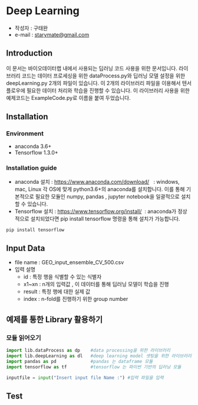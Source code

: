 # Deep Learning 
- 작성자 : 구태완
- e-mail : starymate@gmail.com

## Introduction
  이 문서는 바이오데이터랩 내에서 사용되는 딥러닝 코드 사용을 위한 문서입니다. 라이브러리 코드는 데이터 프로세싱을 위한 dataProcess.py와 딥러닝 모델 설정을 위한 deepLearning.py 2개의 파일이 있습니다. 이 2개의 라이브러리 파일을 이용해서 텐서플로우에 필요한 데이터 처리와 학습을 진행할 수 있습니다. 이 라이브러리 사용을 위한 예제코드는 ExampleCode.py로 이름을 붙여 두었습니다. 

## Installation
### Environment
- anaconda 3.6+ 
- Tensorflow 1.3.0+

### Installation guide
- anaconda 설치 : https://www.anaconda.com/download/   : windows, mac, Linux 각 OS에 맞게 python3.6+의 anaconda를 설치합니다. 이를 통해 기본적으로 필요한 모듈인 numpy, pandas , jupyter notebook을 일괄적으로 설치할 수 있습니다. 
- Tensorflow 설치 : https://www.tensorflow.org/install/  : anaconda가 정상적으로 설치되었다면 pip install tensorflow 명령을 통해 설치가 가능합니다. 
```sh
pip install tensorflow
```

## Input Data
- file name : GEO_input_ensemble_CV_500.csv
- 입력 설명
  * id : 특정 행을 식별할 수 있는 식별자
  * x1~xn : n개의 입력값 , 이 데이터를 통해 딥러닝 모델이 학습을 진행
  * result : 특정 행에 대한 실제 값 
  * index : n-fold를 진행하기 위한 group number

## 예제를 통한 Library 활용하기
### 모듈 읽어오기
```py
import lib.dataProcess as dp    #data processing을 위한 라이브러리
import lib.deepLearning as dl   #deep learning model 셋팅을 위한 라이브러리
import pandas as pd             #pandas 는 dataframe 모듈
import tensorflow as tf         #tensorflow 는 파이썬 기반의 딥러닝 모듈
```

```py
inputfile = input("Insert input file Name :") #입력 파일을 입력
```

## Test

